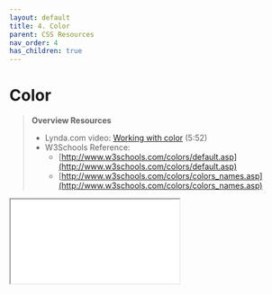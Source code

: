 ```yaml
---
layout: default
title: 4. Color
parent: CSS Resources
nav_order: 4
has_children: true
---
```


# Color

> **Overview Resources**
>
> * Lynda.com video: [Working with color](https://www.lynda.com/CSS-tutorials/Working-color/417645/484790-4.html) (5:52)
> * W3Schools Reference:
>   * [http://www.w3schools.com/colors/default.asp](http://www.w3schools.com/colors/default.asp)
>   * [http://www.w3schools.com/colors/colors_names.asp](http://www.w3schools.com/colors/colors_names.asp)

<iframe src="//codepen.io/vanwars/embed/BzWQPL/?theme-id=18654&default-tab=html,result" allowfullscreen="true" class="codepen-frame"></iframe>
